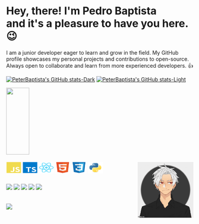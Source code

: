 <h1> Hey, there! I'm Pedro Baptista<br> and it's a pleasure to have you here. 😉</h1>
<p>I am a junior developer eager to learn and grow in the field. My GitHub profile showcases my personal projects and contributions to open-source. Always open to collaborate and learn from more experienced developers. 👍</p> 


[![PeterBaptista's GitHub stats-Dark](https://github-readme-stats.vercel.app/api?username=PeterBaptista&show_icons=true&theme=radical#gh-dark-mode-only)](https://github.com/anuraghazra/github-readme-stats#gh-dark-mode-only)
[![PeterBaptista's GitHub stats-Light](https://github-readme-stats.vercel.app/api?username=PeterBaptista&show_icons=true&theme=default#gh-light-mode-only)](https://github.com/anuraghazra/github-readme-stats#gh-light-mode-only)

 <img height="180em" width="35%" src="https://github-readme-stats.vercel.app/api/top-langs/?username=PeterBaptista&layout=compact&langs_count=7&theme=dark"/>


<div style="display: inline_block"><br>
  <img align="center" alt="Js" height="30" width="40" src="https://raw.githubusercontent.com/devicons/devicon/master/icons/javascript/javascript-plain.svg">
  <img align="center" alt="Ts" height="30" width="40" src="https://raw.githubusercontent.com/devicons/devicon/master/icons/typescript/typescript-plain.svg">
  <img align="center" alt="React" height="30" width="40" src="https://raw.githubusercontent.com/devicons/devicon/master/icons/react/react-original.svg">
  <img align="center" alt="HTML" height="30" width="40" src="https://raw.githubusercontent.com/devicons/devicon/master/icons/html5/html5-original.svg">
  <img align="center" alt="CSS" height="30" width="40" src="https://raw.githubusercontent.com/devicons/devicon/master/icons/css3/css3-original.svg">
  <img align="center" alt="Python" height="30" width="40" src="https://raw.githubusercontent.com/devicons/devicon/master/icons/python/python-original.svg">
  <img src="https://github.com/PeterBaptista/PeterBaptista/blob/main/784epz.gif" style="width: 150px" alt="Peter gif" align="right">
</div>

##
 
<div style="display: inline_block"> 
 <a href="https://www.linkedin.com/in/pedro-baptista-54b124213/" target="_blank"><img src="https://img.shields.io/badge/-LinkedIn-%230077B5?style=for-the-badge&logo=linkedin&logoColor=white" target="_blank"></a> 
 <a href="https://www.instagram.com/pedrohbap" target="_blank"><img src="https://img.shields.io/badge/-Instagram-%23E4405F?style=for-the-badge&logo=instagram&logoColor=white" target="_blank"></a>
  <a href="https://www.youtube.com/channel/UCL5cWqCotUpG2JsE2x4Zj1A" target="_blank"><img src="https://img.shields.io/badge/YouTube-FF0000?style=for-the-badge&logo=youtube&logoColor=white" target="_blank"></a>
 	<a href="https://www.twitch.tv/zequinhazz" target="_blank"><img src="https://img.shields.io/badge/Twitch-9146FF?style=for-the-badge&logo=twitch&logoColor=white" target="_blank"></a>
  <a href = "mailto:pedrolk2012@gmail.com"><img src="https://img.shields.io/badge/-Gmail-%23333?style=for-the-badge&logo=gmail&logoColor=white" target="_blank"></a>
 
</div>
<br> <br>

  <img src='https://img.10fastfingers.com/img/badge/typing-test_4_BS.png' style='width: 200px'>

